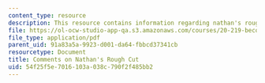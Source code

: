 ```yaml
---
content_type: resource
description: This resource contains information regarding nathan's rough cut.
file: https://ol-ocw-studio-app-qa.s3.amazonaws.com/courses/20-219-becoming-the-next-bill-nye-writing-and-hosting-the-educational-show-january-iap-2015/54f25f5e7016103a038c790f2f485bb2_MIT20_219IAP15_Nathancom.pdf
file_type: application/pdf
parent_uid: 91a83a5a-9923-d001-da64-fbbcd37341cb
resourcetype: Document
title: Comments on Nathan's Rough Cut
uid: 54f25f5e-7016-103a-038c-790f2f485bb2
---
```

